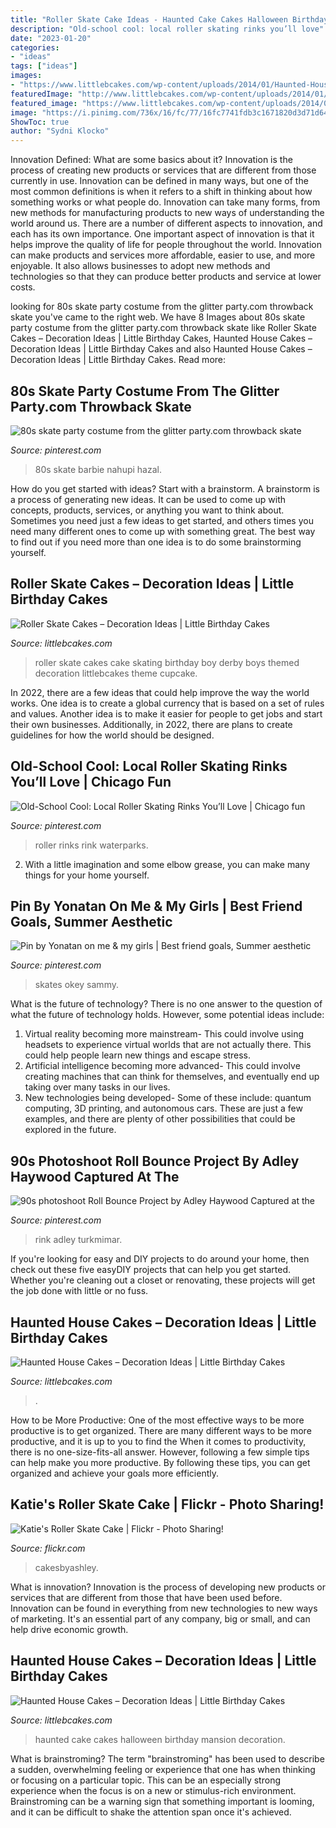 ```yaml
---
title: "Roller Skate Cake Ideas - Haunted Cake Cakes Halloween Birthday Mansion Decoration"
description: "Old-school cool: local roller skating rinks you’ll love"
date: "2023-01-20"
categories:
- "ideas"
tags: ["ideas"]
images:
- "https://www.littlebcakes.com/wp-content/uploads/2014/01/Haunted-House-Cake-Ideas.jpg"
featuredImage: "http://www.littlebcakes.com/wp-content/uploads/2014/01/Haunted-House-Cake-Images-768x1024.jpg"
featured_image: "https://www.littlebcakes.com/wp-content/uploads/2014/01/Haunted-House-Cake-Ideas.jpg"
image: "https://i.pinimg.com/736x/16/fc/77/16fc7741fdb3c1671820d3d71d64b821.jpg"
ShowToc: true
author: "Sydni Klocko"
---
```



Innovation Defined: What are some basics about it?
Innovation is the process of creating new products or services that are different from those currently in use. Innovation can be defined in many ways, but one of the most common definitions is when it refers to a shift in thinking about how something works or what people do. Innovation can take many forms, from new methods for manufacturing products to new ways of understanding the world around us. There are a number of different aspects to innovation, and each has its own importance.
One important aspect of innovation is that it helps improve the quality of life for people throughout the world. Innovation can make products and services more affordable, easier to use, and more enjoyable. It also allows businesses to adopt new methods and technologies so that they can produce better products and service at lower costs.

	

		
looking for 80s skate party costume from the glitter party.com throwback skate you've came to the right web. We have 8 Images about 80s skate party costume from the glitter party.com throwback skate like Roller Skate Cakes – Decoration Ideas | Little Birthday Cakes, Haunted House Cakes – Decoration Ideas | Little Birthday Cakes and also Haunted House Cakes – Decoration Ideas | Little Birthday Cakes. Read more:
		
    
## 80s Skate Party Costume From The Glitter Party.com Throwback Skate

<img loading=lazy src="https://i.pinimg.com/736x/16/fc/77/16fc7741fdb3c1671820d3d71d64b821.jpg" onerror="this.onerror=null;this.src='https://tse1.mm.bing.net/th?id=OIP.HSq1aoklAGGSrfyBC8jdUgHaHa&amp;pid=15.1';" alt="80s skate party costume from the glitter party.com throwback skate">

_Source: pinterest.com_

>80s skate barbie nahupi hazal. 

	

How do you get started with ideas?
Start with a brainstorm. A brainstorm is a process of generating new ideas. It can be used to come up with concepts, products, services, or anything you want to think about. Sometimes you need just a few ideas to get started, and others times you need many different ones to come up with something great. The best way to find out if you need more than one idea is to do some brainstorming yourself.

    
## Roller Skate Cakes – Decoration Ideas | Little Birthday Cakes

<img loading=lazy src="http://www.littlebcakes.com/wp-content/uploads/2014/01/Roller-Skate-Cakes-Images.jpg" onerror="this.onerror=null;this.src='https://tse2.mm.bing.net/th?id=OIP.Bfd9XTffpg7cCkGOIW1j2AHaHY&amp;pid=15.1';" alt="Roller Skate Cakes – Decoration Ideas | Little Birthday Cakes">

_Source: littlebcakes.com_

>roller skate cakes cake skating birthday boy derby boys themed decoration littlebcakes theme cupcake. 

	

In 2022, there are a few ideas that could help improve the way the world works. One idea is to create a global currency that is based on a set of rules and values. Another idea is to make it easier for people to get jobs and start their own businesses. Additionally, in 2022, there are plans to create guidelines for how the world should be designed.

    
## Old-School Cool: Local Roller Skating Rinks You’ll Love | Chicago Fun

<img loading=lazy src="https://i.pinimg.com/736x/f8/21/50/f821501b5c187f7c0cb10308d5de4b73--skating-rink-roller-skating.jpg" onerror="this.onerror=null;this.src='https://tse3.mm.bing.net/th?id=OIP.TOEQG65qWGMxUnmr-vEpXwHaEK&amp;pid=15.1';" alt="Old-School Cool: Local Roller Skating Rinks You’ll Love | Chicago fun">

_Source: pinterest.com_

>roller rinks rink waterparks. 

	

2. With a little imagination and some elbow grease, you can make many things for your home yourself.

    
## Pin By Yonatan On Me &amp; My Girls | Best Friend Goals, Summer Aesthetic

<img loading=lazy src="https://i.pinimg.com/736x/93/13/38/9313384b06d02ca69ae18984de25cbf2.jpg" onerror="this.onerror=null;this.src='https://tse1.mm.bing.net/th?id=OIP.bcX9wub26d_PQ5TPK3DEugHaFj&amp;pid=15.1';" alt="Pin by Yonatan on me &amp; my girls | Best friend goals, Summer aesthetic">

_Source: pinterest.com_

>skates okey sammy. 

	

What is the future of technology?
There is no one answer to the question of what the future of technology holds. However, some potential ideas include: 

1. Virtual reality becoming more mainstream- This could involve using headsets to experience virtual worlds that are not actually there. This could help people learn new things and escape stress. 
2. Artificial intelligence becoming more advanced- This could involve creating machines that can think for themselves, and eventually end up taking over many tasks in our lives. 
3. New technologies being developed- Some of these include: quantum computing, 3D printing, and autonomous cars. These are just a few examples, and there are plenty of other possibilities that could be explored in the future.

    
## 90s Photoshoot Roll Bounce Project By Adley Haywood Captured At The

<img loading=lazy src="https://i.pinimg.com/736x/6d/f8/1f/6df81fad6392a157b8d26fe4356ffe7f.jpg" onerror="this.onerror=null;this.src='https://tse1.mm.bing.net/th?id=OIP.zkij_VJx7ReYNBOJRZaWGQHaNK&amp;pid=15.1';" alt="90s photoshoot Roll Bounce Project by Adley Haywood Captured at the">

_Source: pinterest.com_

>rink adley turkmimar. 

	

If you're looking for easy and DIY projects to do around your home, then check out these five easyDIY projects that can help you get started. Whether you're cleaning out a closet or renovating, these projects will get the job done with little or no fuss.

    
## Haunted House Cakes – Decoration Ideas | Little Birthday Cakes

<img loading=lazy src="https://www.littlebcakes.com/wp-content/uploads/2014/01/Haunted-House-Cake-Ideas.jpg" onerror="this.onerror=null;this.src='https://tse4.mm.bing.net/th?id=OIP.4svFqgP1OxIb7NcPvQk1zwHaJ6&amp;pid=15.1';" alt="Haunted House Cakes – Decoration Ideas | Little Birthday Cakes">

_Source: littlebcakes.com_

>. 

	

How to be More Productive: One of the most effective ways to be more productive is to get organized. There are many different ways to be more productive, and it is up to you to find the
When it comes to productivity, there is no one-size-fits-all answer. However, following a few simple tips can help make you more productive. By following these tips, you can get organized and achieve your goals more efficiently.

    
## Katie&#039;s Roller Skate Cake | Flickr - Photo Sharing!

<img loading=lazy src="http://farm6.staticflickr.com/5054/5520532065_411e9414d8_z.jpg" onerror="this.onerror=null;this.src='https://tse2.mm.bing.net/th?id=OIP.Q9J1gmpp1p2ZtrYDSRgHUAAAAA&amp;pid=15.1';" alt="Katie&#039;s Roller Skate Cake | Flickr - Photo Sharing!">

_Source: flickr.com_

>cakesbyashley. 

	

What is innovation?
Innovation is the process of developing new products or services that are different from those that have been used before. Innovation can be found in everything from new technologies to new ways of marketing. It's an essential part of any company, big or small, and can help drive economic growth.

    
## Haunted House Cakes – Decoration Ideas | Little Birthday Cakes

<img loading=lazy src="http://www.littlebcakes.com/wp-content/uploads/2014/01/Haunted-House-Cake-Images-768x1024.jpg" onerror="this.onerror=null;this.src='https://tse4.mm.bing.net/th?id=OIP.fEWUwsz4UUffH58KphqPGQHaJ4&amp;pid=15.1';" alt="Haunted House Cakes – Decoration Ideas | Little Birthday Cakes">

_Source: littlebcakes.com_

>haunted cake cakes halloween birthday mansion decoration. 

	

What is brainstroming?
The term "brainstroming" has been used to describe a sudden, overwhelming feeling or experience that one has when thinking or focusing on a particular topic. This can be an especially strong experience when the focus is on a new or stimulus-rich environment. Brainstroming can be a warning sign that something important is looming, and it can be difficult to shake the attention span once it's achieved.

